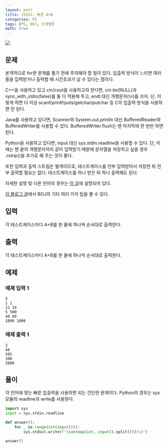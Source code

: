 ```yaml
---
layout: post
title: 15552. 빠른 A+B
categories: PS
tags: [PS, BOJ, 단계별]
math: true
---
```


<img src="https://onlinejudgeimages.s3-ap-northeast-1.amazonaws.com/images/boj-og.png" />

## 문제

본격적으로 for문 문제를 풀기 전에 주의해야 할 점이 있다. 입출력 방식이 느리면 여러 줄을 입력받거나 출력할 때 시간초과가 날 수 있다는 점이다.

C++을 사용하고 있고 cin/cout을 사용하고자 한다면, cin.tie(NULL)과 sync_with_stdio(false)를 둘 다 적용해 주고, endl 대신 개행문자(\n)를 쓰자. 단, 이렇게 하면 더 이상 scanf/printf/puts/getchar/putchar 등 C의 입출력 방식을 사용하면 안 된다.

Java를 사용하고 있다면, Scanner와 System.out.println 대신 BufferedReader와 BufferedWriter를 사용할 수 있다. BufferedWriter.flush는 맨 마지막에 한 번만 하면 된다.

Python을 사용하고 있다면, input 대신 sys.stdin.readline을 사용할 수 있다. 단, 이때는 맨 끝의 개행문자까지 같이 입력받기 때문에 문자열을 저장하고 싶을 경우 .rstrip()을 추가로 해 주는 것이 좋다.

또한 입력과 출력 스트림은 별개이므로, 테스트케이스를 전부 입력받아서 저장한 뒤 전부 출력할 필요는 없다. 테스트케이스를 하나 받은 뒤 하나 출력해도 된다.

자세한 설명 및 다른 언어의 경우는 <a href="https://www.acmicpc.net/board/view/22716">이 글</a>에 설명되어 있다.

<a href="https://www.acmicpc.net/blog/view/55">이 블로그 글</a>에서 BOJ의 기타 여러 가지 팁을 볼 수 있다.

## 입력

각 테스트케이스마다 A+B를 한 줄에 하나씩 순서대로 출력한다.

## 출력

각 테스트케이스마다 A+B를 한 줄에 하나씩 순서대로 출력한다.

## 예제

### 예제 입력 1

```
5
1 1
12 34
5 500
40 60
1000 1000
```

### 예제 출력 1

```
2
46
505
100
2000
```

## 풀이

각 언어에 맞는 빠른 입출력을 사용하면 되는 간단한 문제이다.
Python의 경우는 sys 모듈의 readline과 write를 사용한다.

```python
import sys
input = sys.stdin.readline

def answer():
    for _ in range(int(input())):
        sys.stdout.write(f"{sum(map(int, input().split()))}\n")

answer()

```
